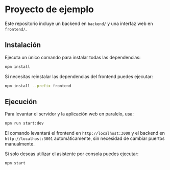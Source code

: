# Proyecto de ejemplo

Este repositorio incluye un backend en `backend/` y una interfaz web en `frontend/`.

## Instalación

Ejecuta un único comando para instalar todas las dependencias:

```bash
npm install
```

Si necesitas reinstalar las dependencias del frontend puedes ejecutar:

```bash
npm install --prefix frontend
```

## Ejecución

Para levantar el servidor y la aplicación web en paralelo, usa:

```bash
npm run start:dev
```

El comando levantará el frontend en `http://localhost:3000` y el backend en `http://localhost:3001` automáticamente, sin necesidad de cambiar puertos manualmente.

Si solo deseas utilizar el asistente por consola puedes ejecutar:

```bash
npm start
```
